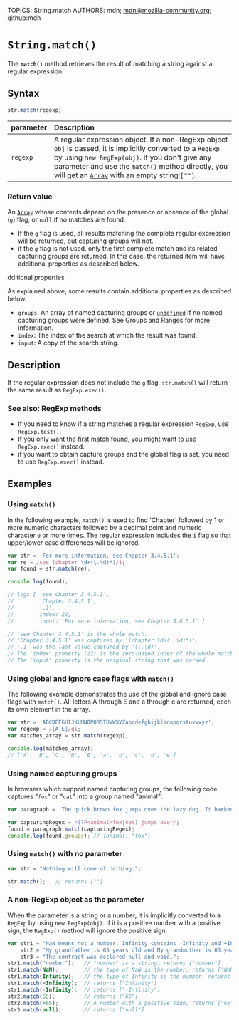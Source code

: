 TOPICS: String.match
AUTHORS: mdn; mdn@mozilla-community.org; github:mdn

# `String.match()`

The **`match()`** method retrieves the result of matching a string against a regular expression.

## Syntax

```javascript
str.match(regexp)
```

| parameter | Description |
| :-- | :-- |
| `regexp` | A regular expression object. If a non-RegExp object `obj` is passed, it is implicitly converted to a `RegExp` by using n`ew RegExp(obj)`. If you don't give any parameter and use the `match()` method directly, you will get an [`Array`](/en/webfrontend/Array) with an empty string:`[""]`. |

### Return value

An [`Array`](/en/webfrontend/Array) whose contents depend on the presence or absence of the global (`g`)
flag, or `null` if no matches are found.

- If the `g` flag is used, all results matching the complete regular expression will be returned,
but capturing groups will not.
- if the `g` flag is not used, only the first complete match and its related capturing groups are
returned. In this case, the returned item will have additional properties as described below.

dditional properties

As explained above, some results contain additional properties as described below.

- `groups`: An array of named capturing groups or [`undefined`](/en/webfrontend/undefined) if no
named capturing groups were defined. See Groups and Ranges for more information.
- `index`: The index of the search at which the result was found.
- `input`: A copy of the search string.

## Description

If the regular expression does not include the `g` flag, `str.match()` will return the same result as
`RegExp.exec()`.

### See also: RegExp methods

- If you need to know if a string matches a regular expression `RegExp`, use `RegExp.test()`.
- If you only want the first match found, you might want to use `RegExp.exec()` instead.
- if you want to obtain capture groups and the global flag is set, you need to use `RegExp.exec()` instead.

## Examples

### Using `match()`

In the following example, `match()` is used to find 'Chapter' followed by 1 or more numeric characters
followed by a decimal point and numeric character `0` or more times. The regular expression includes
the `i` flag so that upper/lower case differences will be ignored.

```javascript
var str = 'For more information, see Chapter 3.4.5.1';
var re = /see (chapter \d+(\.\d)*)/i;
var found = str.match(re);

console.log(found);

// logs [ 'see Chapter 3.4.5.1',
//        'Chapter 3.4.5.1',
//        '.1',
//        index: 22,
//        input: 'For more information, see Chapter 3.4.5.1' ]

// 'see Chapter 3.4.5.1' is the whole match.
// 'Chapter 3.4.5.1' was captured by '(chapter \d+(\.\d)*)'.
// '.1' was the last value captured by '(\.\d)'.
// The 'index' property (22) is the zero-based index of the whole match.
// The 'input' property is the original string that was parsed.
```

### Using global and ignore case flags with `match()`

The following example demonstrates the use of the global and ignore case flags with `match()`. All
letters A through E and a through e are returned, each its own element in the array.

```javascript
var str = 'ABCDEFGHIJKLMNOPQRSTUVWXYZabcdefghijklmnopqrstuvwxyz';
var regexp = /[A-E]/gi;
var matches_array = str.match(regexp);

console.log(matches_array);
// ['A', 'B', 'C', 'D', 'E', 'a', 'b', 'c', 'd', 'e']
```

### Using named capturing groups

In browsers which support named capturing groups, the following code captures "`fox`" or "`cat`"
into a group named "animal":

```javascript
var paragraph = 'The quick brown fox jumps over the lazy dog. It barked.';

var capturingRegex = /(?P<animal>fox|cat) jumps over/;
found = paragraph.match(capturingRegex);
console.log(found.groups); // {animal: "fox"}
```

### Using `match()` with no parameter

```javascript
var str = "Nothing will come of nothing.";

str.match();   // returns [""]
```

### A non-RegExp object as the parameter

When the parameter is a string or a number, it is implicitly converted to a `RegExp` by using
`new RegExp(obj)`. If it is a positive number with a positive sign, the `RegExp()` method will ignore
the positive sign.

```javascript
var str1 = "NaN means not a number. Infinity contains -Infinity and +Infinity in JavaScript.",
    str2 = "My grandfather is 65 years old and My grandmother is 63 years old.",
    str3 = "The contract was declared null and void.";
str1.match("number");   // "number" is a string. returns ["number"]
str1.match(NaN);        // the type of NaN is the number. returns ["NaN"]
str1.match(Infinity);   // the type of Infinity is the number. returns ["Infinity"]
str1.match(+Infinity);  // returns ["Infinity"]
str1.match(-Infinity);  // returns ["-Infinity"]
str2.match(65);         // returns ["65"]
str2.match(+65);        // A number with a positive sign. returns ["65"]
str3.match(null);       // returns ["null"]
```
